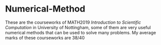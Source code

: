 # Numerical-Method

These are the courseworks of MATH2019 *Introduction to Scientific Computation* in University of Nottingham, some of them are very useful numerical methods that can be used to solve many problems. My average marks of these courseworks are 38/40

